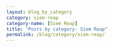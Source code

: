 ```yaml
---
layout: blog_by_category
category: siem-reap
category-name: [Siem Reap]
title: "Posts by category: Siem Reap"
permalink: /blog/category/siem-reap/
---
```

